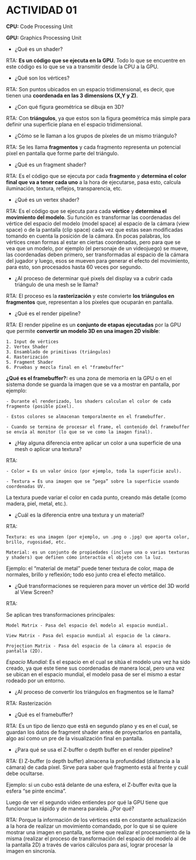 # ACTIVIDAD 01

**CPU:** Code Processing Unit

**GPU:** Graphics Processing Unit

- ¿Qué es un shader?

RTA: **Es un código que se ejecuta en la GPU**. Todo lo que se encuentre en este código es lo que se va a transmitir desde la CPU a la GPU. 

- ¿Qué son los vértices?

RTA: Son puntos ubicados en un espacio tridimensional, es decir, que tienen una **coordenada en las 3 dimensions (X,Y y Z)**.

- ¿Con qué figura geométrica se dibuja en 3D?

RTA: Con **triángulos**, ya que estos son la figura geométrica más simple para definir una superficie plana en el espacio tridimensional.

- ¿Cómo se le llaman a los grupos de píxeles de un mismo triángulo?

RTA: Se les llama **fragmentos** y cada fragmento representa un potencial pixel en pantalla que forme parte del triángulo.

- ¿Qué es un fragment shader?

RTA: Es el código que se ejecuta por cada **fragmento** y **determina el color final que va a tener cada uno** a la hora de ejecutarse, pasa esto, calcula iluminación, textura, reflejos, transparencia, etc.

- ¿Qué es un vertex shader?

RTA: Es el código que se ejecuta para cada **vértice** y  **determina el movimiento del modelo**. Su función es transformar las coordenadas del vértice del espacio del modelo (model space) al espacio de la cámara (view space) o de la pantalla (clip space) cada vez que estas sean modificadas tomando en cuenta la posición de la cámara. En pocas palabras, los vértices crean formas al estar en ciertas coordenadas, pero para que se vea que un modelo, por ejemplo (el personaje de un videojuego) se mueve, las coordenadas deben primero, ser transformadas al espacio de la cámara del jugador y luego, esos se mueven para generar el efecto del movimiento, para esto, son procesados hasta 60 veces por segundo.

- ¿Al proceso de determinar qué pixels del display va a cubrir cada triángulo de una mesh se le llama?

RTA: El proceso es la **rasterización** y este convierte **los triángulos en fragmentos** que, representan a los pixeles que ocuparán en pantalla.

- ¿Qué es el render pipeline?

RTA: El render pipeline es un **conjunto de etapas ejecutadas** por la GPU que permite **convertir un modelo 3D en una imagen 2D visible**:

    1. Input de vértices
    2. Vertex Shader
    3. Ensamblado de primitivas (triángulos)
    4. Rasterización
    5. Fragment Shader
    6. Pruebas y mezcla final en el "framebuffer" 

**¿Qué es el framebuffer?:** es una zona de memoria en la GPU o en el sistema donde se guarda la imagen que se va a mostrar en pantalla, por ejemplo:

    - Durante el renderizado, los shaders calculan el color de cada fragmento (posible píxel).

    - Estos colores se almacenan temporalmente en el framebuffer.

    - Cuando se termina de procesar el frame, el contenido del framebuffer se envía al monitor (lo que se ve como la imagen final).

- ¿Hay alguna diferencia entre aplicar un color a una superficie de una mesh o aplicar una textura?

RTA: 

    - Color = Es un valor único (por ejemplo, toda la superficie azul).

    - Textura = Es una imagen que se “pega” sobre la superficie usando coordenadas UV.

La textura puede variar el color en cada punto, creando más detalle (como madera, piel, metal, etc.).


- ¿Cuál es la diferencia entre una textura y un material?

RTA: 

    Textura: es una imagen (por ejemplo, un .png o .jpg) que aporta color, brillo, rugosidad, etc.

    Material: es un conjunto de propiedades (incluye una o varias texturas y shaders) que definen cómo interactúa el objeto con la luz.

Ejemplo: el “material de metal” puede tener textura de color, mapa de normales, brillo y reflexión; todo eso junto crea el efecto metálico.

- ¿Qué transformaciones se requieren para mover un vértice del 3D world al View Screen?

RTA:

Se aplican tres transformaciones principales:

    Model Matrix - Pasa del espacio del modelo al espacio mundial.

    View Matrix - Pasa del espacio mundial al espacio de la cámara.

    Projection Matrix - Pasa del espacio de la cámara al espacio de pantalla (2D).

*Espacio Mundial:* Es el espacio en el cual se sitúa el modelo una vez ha sido creado, ya que este tiene sus coordenadas de manera local, pero una vez se ubican en el espacio mundial, el modelo pasa de ser el mismo a estar rodeado por un entorno.

- ¿Al proceso de convertir los triángulos en fragmentos se le llama?

RTA: Rasterización

- ¿Qué es el framebuffer?

RTA: Es un tipo de lienzo que está en segundo plano y es en el cual, se guardan los datos de fragment shader antes de proyectarlos en pantalla, algo así como un pre de la visualización final en pantalla.

- ¿Para qué se usa el Z-buffer o depth buffer en el render pipeline?

RTA: El Z-buffer (o depth buffer) almacena la profundidad (distancia a la cámara) de cada píxel.
Sirve para saber qué fragmento está al frente y cuál debe ocultarse.

Ejemplo: si un cubo está delante de una esfera, el Z-buffer evita que la esfera “se pinte encima”.

Luego de ver el segundo video entiendes por qué la GPU tiene que funcionar tan rápido y de manera paralela. ¿Por qué?

RTA: Porque la información de los vértices está en constante actualización a la hora de realizar un movimiento comandado, por lo que si se quiere mostrar una imagen en pantalla, se tiene que realizar el procesamiento de la misma (realizar el proceso de transformación del espacio del modelo al de la pantalla 2D) a través de varios cálculos para así, lograr procesar la imagen en sincronía.
